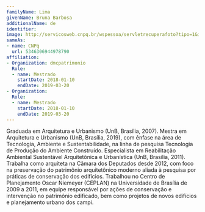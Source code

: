 ```yaml
---
familyName: Lima
givenName: Bruna Barbosa
additionalName: de
identifier: 
image: http://servicosweb.cnpq.br/wspessoa/servletrecuperafoto?tipo=1&id=K4418070Y1
sameAs:
- name: CNPq
  url: 5346306944978790
affiliation:
- Organization: dmcpatrimonio
  Role:
  - name: Mestrado
    startDate: 2018-01-10
    endDate: 2019-03-20
- Organization: 
  Role:
  - name: Mestrado
    startDate: 2018-01-10
    endDate: 2019-03-20
---
```


Graduada em Arquitetura e Urbanismo (UnB, Brasília, 2007). Mestra em
Arquitetura e Urbanismo (UnB, Brasília, 2019), com ênfase na área de
Tecnologia, Ambiente e Sustentabilidade, na linha de pesquisa Tecnologia
de Produção do Ambiente Construído. Especialista em Reabilitação
Ambiental Sustentável Arquitetônica e Urbanística (UnB, Brasília, 2011).
Trabalha como arquiteta na Câmara dos Deputados desde 2012, com foco na
preservação do patrimônio arquitetônico moderno aliada à pesquisa por
práticas de conservação dos edifícios. Trabalhou no Centro de
Planejamento Oscar Niemeyer (CEPLAN) na Universidade de Brasília de 2009
a 2011, em equipe responsável por ações de conservação e intervenção no
patrimônio edificado, bem como projetos de novos edifícios e
planejamento urbano dos campi.

